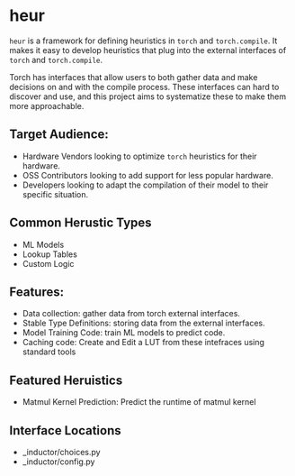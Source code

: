# heur
`heur` is a framework for defining heuristics in `torch` and `torch.compile`. It makes it easy to develop heuristics that plug into the external interfaces of `torch` and `torch.compile`.

Torch has interfaces that allow users to both gather data and make decisions on and with the compile process. These interfaces can hard to discover and use, and this project aims to systematize these to make them more approachable.

## Target Audience:
- Hardware Vendors looking to optimize `torch` heuristics for their hardware.
- OSS Contributors looking to add support for less popular hardware.
- Developers looking to adapt the compilation of their model to their specific situation.

## Common Herustic Types
- ML Models
- Lookup Tables
- Custom Logic

## Features:
- Data collection: gather data from torch external interfaces.
- Stable Type Definitions: storing data from the external interfaces.
- Model Training Code: train ML models to predict code.
- Caching code: Create and Edit a LUT from these intefraces using standard tools

## Featured Heruistics
- Matmul Kernel Prediction: Predict the runtime of matmul kernel

## Interface Locations
- _inductor/choices.py
- _inductor/config.py
